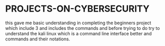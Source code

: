 # PROJECTS-ON-CYBERSECURITY
this gave me basic understanding in completing the beginners project which include 3 and includes the commands and before trying to do try to understand the kali linux which is a command line interface better and commands and their notations.
